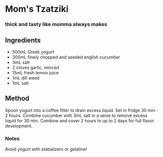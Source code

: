 # Mom's Tzatziki

### thick and tasty like momma always makes

## Ingredients

- 500mL Greek yogurt 
- 300mL finely chopped and seeded english cucumber
- 3mL salt
- 2 cloves garlic, minced
- 15mL fresh lemon juice
- 1mL dill weed
- 1mL salt

## Method

Spoon yogurt into a coffee filter to drain excess liquid. Set in fridge 30 min - 2 hours.
Combine cucumber with 3mL salt in a seive to remove excess liquid for 30 min.
Combine and cover 2 hours to up to 2 days for full flavor development.

### Notes

Avoid yogurt with stabalizers or gelatine!
